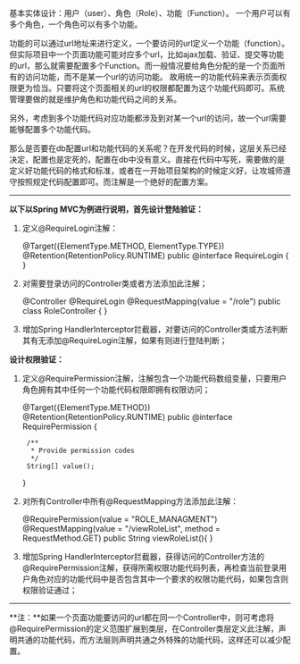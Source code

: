 <!---
markmeta_author: wongoo
markmeta_date: 2014-11-30 06:24:12+00:00
slug: annotation-auth
markmeta_title: 基于注解的权限验证方案
wordpress_id: 756
markmeta_categories: Experience
markmeta_tags: annotation,architecture,authentication,authorization,spring
-->

基本实体设计：用户（user）、角色（Role）、功能（Function）。 一个用户可以有多个角色，一个角色可以有多个功能。

功能的可以通过url地址来进行定义，一个要访问的url定义一个功能（function）。但实际项目中一个页面功能可能对应多个url，比如ajax加载、验证、提交等功能的url，那么就需要配置多个Function。而一般情况要给角色分配的是一个页面所有的访问功能，而不是某一个url的访问功能。 故用统一的功能代码来表示页面权限更为恰当。只要将这个页面相关的url的权限都配置为这个功能代码即可。系统管理要做的就是维护角色和功能代码之间的关系。

另外，考虑到多个功能代码对应功能都涉及到对某一个url的访问，故一个url需要能够配置多个功能代码。

那么是否要在db配置url和功能代码的关系呢？在开发代码的时候，这层关系已经决定，配置也是定死的，配置在db中没有意义。直接在代码中写死，需要做的是定义好功能代码的格式和标准，或者在一开始项目架构的时候定义好，让攻城师遵守按照规定代码配置即可。而注解是一个绝好的配置方案。


* * *


**以下以Spring MVC为例进行说明，首先设计登陆验证：**
1. 定义@RequireLogin注解：

    @Target({ElementType.METHOD, ElementType.TYPE})
    @Retention(RetentionPolicy.RUNTIME)
    public @interface RequireLogin {
    }

2. 对需要登录访问的Controller类或者方法添加此注解；

    @Controller
    @RequireLogin
    @RequestMapping(value = "/role")
    public class RoleController {
    }

3. 增加Spring HandlerInterceptor拦截器，对要访问的Controller类或方法判断其有无添加@RequireLogin注解，如果有则进行登陆判断；

**设计权限验证：**
1. 定义@RequirePermission注解，注解包含一个功能代码数组变量，只要用户角色拥有其中任何一个功能代码权限即拥有权限访问；

    @Target({ElementType.METHOD})
    @Retention(RetentionPolicy.RUNTIME)
    public @interface RequirePermission {
    
        /**
         * Provide permission codes
         */
        String[] value();
    
    }

2. 对所有Controller中所有@RequestMapping方法添加此注解：

    @RequirePermission(value = "ROLE_MANAGMENT")
    @RequestMapping(value = "/viewRoleList", method = RequestMethod.GET)
    public String viewRoleList(){
    }

3. 增加Spring HandlerInterceptor拦截器，获得访问的Controller方法的@RequirePermission注解，获得所需权限功能代码列表，再检查当前登录用户角色对应的功能代码中是否包含其中一个要求的权限功能代码，如果包含则权限验证通过；


* * *


**注：**如果一个页面功能要访问的url都在同一个Controller中，则可考虑将@RequirePermission的定义范围扩展到类层，在Controller类层定义此注解，声明共通的功能代码，而方法层则声明共通之外特殊的功能代码，这样还可以减少配置。
